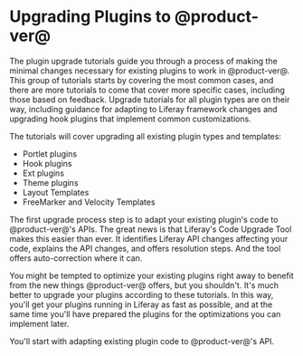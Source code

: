 # Upgrading Plugins to @product-ver@ [](id=upgrading-plugins-to-liferay-7)

The plugin upgrade tutorials guide you through a process of making the minimal
changes necessary for existing plugins to work in @product-ver@. This group of
tutorials starts by covering the most common cases, and there are more tutorials 
to come that cover more specific cases, including those based on feedback. 
Upgrade tutorials for all plugin types are on their way, including guidance for 
adapting to Liferay framework changes and upgrading hook plugins that implement 
common customizations. 

The tutorials will cover upgrading all existing plugin types and templates:

- Portlet plugins
- Hook plugins
- Ext plugins
- Theme plugins
- Layout Templates
- FreeMarker and Velocity Templates

The first upgrade process step is to adapt your existing plugin's code to
@product-ver@'s APIs. The great news is that Liferay's Code Upgrade Tool makes this
easier than ever. It identifies Liferay API changes affecting your code, 
explains the API changes, and offers resolution steps. And the tool offers 
auto-correction where it can. 

<!-- TODO Give an overview of the rest of the upgrade process. Jim -->

You might be tempted to optimize your existing plugins right away to benefit 
from the new things @product-ver@ offers, but you shouldn't. It's much better to 
upgrade your plugins according to these tutorials. In this way, you'll get your 
plugins running in Liferay as fast as possible, and at the same time you'll have 
prepared the plugins for the optimizations you can implement later. 

You'll start with adapting existing plugin code to @product-ver@'s API.
